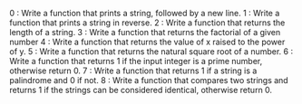 0 : Write a function that prints a string, followed by a new line.
1 : Write a function that prints a string in reverse.
2 : Write a function that returns the length of a string.
3 : Write a function that returns the factorial of a given number
4 : Write a function that returns the value of x raised to the power of y.
5 : Write a function that returns the natural square root of a number.
6 : Write a function that returns 1 if the input integer is a prime number, otherwise return 0.
7 : Write a function that returns 1 if a string is a palindrome and 0 if not.
8 : Write a function that compares two strings and returns 1 if the strings can be considered identical, otherwise return 0.
